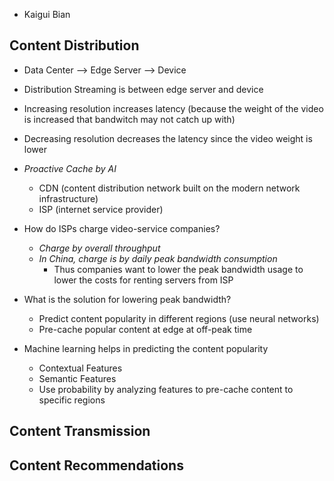 - Kaigui Bian

## Content Distribution

- Data Center --> Edge Server --> Device
- Distribution Streaming is between edge server and device

- Increasing resolution increases latency (because the weight of the video is increased that bandwitch may not catch up with)
- Decreasing resolution decreases the latency since the video weight is lower

- *Proactive Cache by AI*
	- CDN (content distribution network built on the modern network infrastructure)
	- ISP (internet service provider)

- How do ISPs charge video-service companies?
	- *Charge by overall throughput*
	- *In China, charge is by daily peak bandwidth consumption*
		- Thus companies want to lower the peak bandwidth usage to lower the costs for renting servers from ISP

- What is the solution for lowering peak bandwidth?
	- Predict content popularity in different regions (use neural networks)
	- Pre-cache popular content at edge at off-peak time

- Machine learning helps in predicting the content popularity
	- Contextual Features
	- Semantic Features
	- Use probability by analyzing features to pre-cache content to specific regions
## Content Transmission

## Content Recommendations